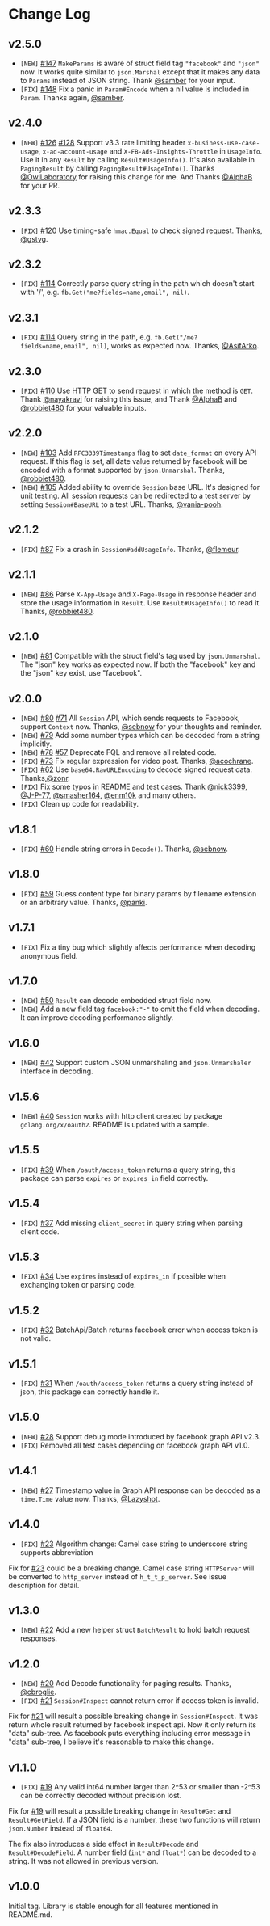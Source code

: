 # Change Log #

## v2.5.0 ##

* `[NEW]` [#147](https://github.com/huandu/facebook/issue/147) `MakeParams` is aware of struct field tag `"facebook"` and `"json"` now. It works quite similar to `json.Marshal` except that it makes any data to `Params` instead of JSON string. Thank [@samber](https://github.com/samber) for your input.
* `[FIX]` [#148](https://github.com/huandu/facebook/issue/148) Fix a panic in `Param#Encode` when a nil value is included in `Param`. Thanks again, [@samber](https://github.com/samber).

## v2.4.0 ##

* `[NEW]` [#126](https://github.com/huandu/facebook/pull/126) [#128](https://github.com/huandu/facebook/pull/128) Support v3.3 rate limiting header `x-business-use-case-usage`, `x-ad-account-usage` and `X-FB-Ads-Insights-Throttle` in `UsageInfo`. Use it in any `Result` by calling `Result#UsageInfo()`. It's also available in `PagingResult` by calling `PagingResult#UsageInfo()`. Thanks [@OwlLaboratory](https://github.com/OwlLaboratory) for raising this change for me. And Thanks
  [@AlphaB](https://github.com/AlphaB) for your PR.

## v2.3.3 ##

* `[FIX]` [#120](https://github.com/huandu/facebook/pull/120) Use timing-safe `hmac.Equal` to check signed request. Thanks, [@gstvg](https://github.com/gstvg).

## v2.3.2 ##

* `[FIX]` [#114](https://github.com/huandu/facebook/pull/114) Correctly parse query string in the path which doesn't start with '/', e.g. `fb.Get("me?fields=name,email", nil)`.

## v2.3.1 ##

* `[FIX]` [#114](https://github.com/huandu/facebook/pull/114) Query string in the path, e.g. `fb.Get("/me?fields=name,email", nil)`, works as expected now. Thanks, [@AsifArko](https://github.com/AsifArko).

## v2.3.0 ##

* `[FIX]` [#110](https://github.com/huandu/facebook/pull/110) Use HTTP GET to send request in which the method is `GET`. Thank [@nayakravi](https://github.com/nayakravi) for raising this issue, and Thank [@AlphaB](https://github.com/AlphaB) and [@robbiet480](https://github.com/robbiet480) for your valuable inputs.

## v2.2.0 ##

* `[NEW]` [#103](https://github.com/huandu/facebook/pull/103) Add `RFC3339Timestamps` flag to set `date_format` on every API request. If this flag is set, all date value returned by facebook will be encoded with a format supported by `json.Unmarshal`. Thanks, [@robbiet480](https://github.com/robbiet480).
* `[NEW]` [#105](https://github.com/huandu/facebook/pull/105) Added ability to override `Session` base URL. It's designed for unit testing. All session requests can be redirected to a test server by setting `Session#BaseURL` to a test URL. Thanks, [@vania-pooh](https://github.com/vania-pooh).

## v2.1.2 ##

* `[FIX]` [#87](https://github.com/huandu/facebook/issues/87) Fix a crash in `Session#addUsageInfo`. Thanks, [@flemeur](https://github.com/flemeur).

## v2.1.1 ##

* `[NEW]` [#86](https://github.com/huandu/facebook/pull/86) Parse `X-App-Usage` and `X-Page-Usage` in response header and store the usage information in `Result`. Use `Result#UsageInfo()` to read it. Thanks, [@robbiet480](https://github.com/robbiet480).

## v2.1.0 ##

* `[NEW]` [#81](https://github.com/huandu/facebook/pull/81) Compatible with the struct field's tag used by `json.Unmarshal`. The "json" key works as expected now. If both the "facebook" key and the "json" key exist, use "facebook".

## v2.0.0 ##

* `[NEW]` [#80](https://github.com/huandu/facebook/pull/80) [#71](https://github.com/huandu/facebook/pull/71) All `Session` API, which sends requests to Facebook, support `Context` now. Thanks, [@sebnow](https://github.com/sebnow) for your thoughts and reminder.
* `[NEW]` [#79](https://github.com/huandu/facebook/pull/79) Add some number types which can be decoded from a string implicitly.
* `[NEW]` [#78](https://github.com/huandu/facebook/pull/78) [#57](https://github.com/huandu/facebook/issues/57) Deprecate FQL and remove all related code.
* `[FIX]` [#73](https://github.com/huandu/facebook/pull/73) Fix regular expression for video post. Thanks, [@acochrane](https://github.com/acochrane).
* `[FIX]` [#62](https://github.com/huandu/facebook/pull/62) Use `base64.RawURLEncoding` to decode signed request data. Thanks,[@zonr](https://github.com/zonr).
* `[FIX]` Fix some typos in README and test cases. Thank [@nick3399](https://github.com/nick3399), [@J-P-77](https://github.com/J-P-77), [@smasher164](https://github.com/smasher164), [@enm10k](https://github.com/enm10k) and many others.
* `[FIX]` Clean up code for readability.

## v1.8.1 ##

* `[FIX]` [#60](https://github.com/huandu/facebook/pull/60) Handle string errors in `Decode()`. Thanks, [@sebnow](https://github.com/sebnow).

## v1.8.0 ##

* `[FIX]` [#59](https://github.com/huandu/facebook/pull/59) Guess content type for binary params by filename extension or an arbitrary value. Thanks, [@panki](https://github.com/panki).

## v1.7.1 ##

* `[FIX]` Fix a tiny bug which slightly affects performance when decoding anonymous field.

## v1.7.0 ##

* `[NEW]` [#50](https://github.com/huandu/facebook/issues/50) `Result` can decode embedded struct field now.
* `[NEW]` Add a new field tag `facebook:"-"` to omit the field when decoding. It can improve decoding performance slightly.

## v1.6.0 ##

* `[NEW]` [#42](https://github.com/huandu/facebook/issues/42) Support custom JSON unmarshaling and `json.Unmarshaler` interface in decoding.

## v1.5.6 ##

* `[NEW]` [#40](https://github.com/huandu/facebook/issues/40) `Session` works with http client created by package `golang.org/x/oauth2`. README is updated with a sample.

## v1.5.5 ##

* `[FIX]` [#39](https://github.com/huandu/facebook/issues/39) When `/oauth/access_token` returns a query string, this package can parse `expires` or `expires_in` field correctly.

## v1.5.4 ##

* `[FIX]` [#37](https://github.com/huandu/facebook/issues/37) Add missing `client_secret` in query string when parsing client code.

## v1.5.3 ##

* `[FIX]` [#34](https://github.com/huandu/facebook/issues/34) Use `expires` instead of `expires_in` if possible when exchanging token or parsing code.

## v1.5.2 ##

* `[FIX]` [#32](https://github.com/huandu/facebook/issues/32) BatchApi/Batch returns facebook error when access token is not valid.

## v1.5.1 ##

* `[FIX]` [#31](https://github.com/huandu/facebook/issues/31) When `/oauth/access_token` returns a query string instead of json, this package can correctly handle it.

## v1.5.0 ##

* `[NEW]` [#28](https://github.com/huandu/facebook/issues/28) Support debug mode introduced by facebook graph API v2.3.
* `[FIX]` Removed all test cases depending on facebook graph API v1.0.

## v1.4.1 ##

* `[NEW]` [#27](https://github.com/huandu/facebook/pull/27) Timestamp value in Graph API response can be decoded as a `time.Time` value now. Thanks, [@Lazyshot](https://github.com/Lazyshot).

## v1.4.0 ##

* `[FIX]` [#23](https://github.com/huandu/facebook/issues/24) Algorithm change: Camel case string to underscore string supports abbreviation

Fix for [#23](https://github.com/huandu/facebook/issues/24) could be a breaking change. Camel case string `HTTPServer` will be converted to `http_server` instead of `h_t_t_p_server`. See issue description for detail.

## v1.3.0 ##

* `[NEW]` [#22](https://github.com/huandu/facebook/issues/22) Add a new helper struct `BatchResult` to hold batch request responses.

## v1.2.0 ##

* `[NEW]` [#20](https://github.com/huandu/facebook/issues/20) Add Decode functionality for paging results. Thanks, [@cbroglie](https://github.com/cbroglie).
* `[FIX]` [#21](https://github.com/huandu/facebook/issues/21) `Session#Inspect` cannot return error if access token is invalid.

Fix for [#21](https://github.com/huandu/facebook/issues/21) will result a possible breaking change in `Session#Inspect`. It was return whole result returned by facebook inspect api. Now it only return its "data" sub-tree. As facebook puts everything including error message in "data" sub-tree, I believe it's reasonable to make this change.

## v1.1.0 ##

* `[FIX]` [#19](https://github.com/huandu/facebook/issues/19) Any valid int64 number larger than 2^53 or smaller than -2^53 can be correctly decoded without precision lost.

Fix for [#19](https://github.com/huandu/facebook/issues/19) will result a possible breaking change in `Result#Get` and `Result#GetField`. If a JSON field is a number, these two functions will return `json.Number` instead of `float64`.

The fix also introduces a side effect in `Result#Decode` and `Result#DecodeField`. A number field (`int*` and `float*`) can be decoded to a string. It was not allowed in previous version.

## v1.0.0 ##

Initial tag. Library is stable enough for all features mentioned in README.md.
